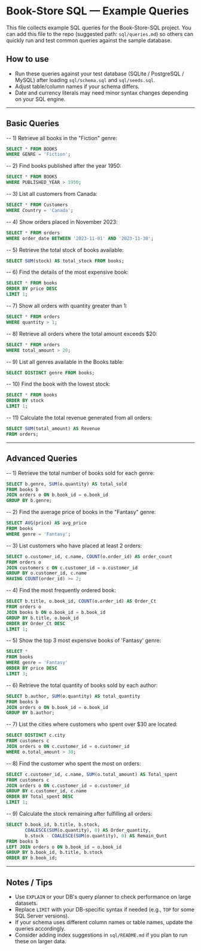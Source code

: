 # Book-Store SQL — Example Queries

This file collects example SQL queries for the Book-Store-SQL project. You can add this file to the repo (suggested path: `sql/queries.md`) so others can quickly run and test common queries against the sample database.

## How to use
- Run these queries against your test database (SQLite / PostgreSQL / MySQL) after loading `sql/schema.sql` and `sql/seeds.sql`.
- Adjust table/column names if your schema differs.
- Date and currency literals may need minor syntax changes depending on your SQL engine.

---

## Basic Queries

-- 1) Retrieve all books in the "Fiction" genre:
```sql
SELECT * FROM BOOKS
WHERE GENRE = 'Fiction';
```

-- 2) Find books published after the year 1950:
```sql
SELECT * FROM BOOKS
WHERE PUBLISHED_YEAR > 1950;
```

-- 3) List all customers from Canada:
```sql
SELECT * FROM Customers
WHERE Country = 'Canada';
```

-- 4) Show orders placed in November 2023:
```sql
SELECT * FROM orders
WHERE order_date BETWEEN '2023-11-01' AND '2023-11-30';
```

-- 5) Retrieve the total stock of books available:
```sql
SELECT SUM(stock) AS total_stock FROM books;
```

-- 6) Find the details of the most expensive book:
```sql
SELECT * FROM books
ORDER BY price DESC
LIMIT 1;
```

-- 7) Show all orders with quantity greater than 1:
```sql
SELECT * FROM orders
WHERE quantity > 1;
```

-- 8) Retrieve all orders where the total amount exceeds $20:
```sql
SELECT * FROM orders
WHERE total_amount > 20;
```

-- 9) List all genres available in the Books table:
```sql
SELECT DISTINCT genre FROM books;
```

-- 10) Find the book with the lowest stock:
```sql
SELECT * FROM books
ORDER BY stock
LIMIT 1;
```

-- 11) Calculate the total revenue generated from all orders:
```sql
SELECT SUM(total_amount) AS Revenue
FROM orders;
```

---

## Advanced Queries

-- 1) Retrieve the total number of books sold for each genre:
```sql
SELECT b.genre, SUM(o.quantity) AS total_sold
FROM books b
JOIN orders o ON b.book_id = o.book_id
GROUP BY b.genre;
```

-- 2) Find the average price of books in the "Fantasy" genre:
```sql
SELECT AVG(price) AS avg_price
FROM books
WHERE genre = 'Fantasy';
```

-- 3) List customers who have placed at least 2 orders:
```sql
SELECT o.customer_id, c.name, COUNT(o.order_id) AS order_count
FROM orders o
JOIN customers c ON c.customer_id = o.customer_id
GROUP BY o.customer_id, c.name
HAVING COUNT(order_id) >= 2;
```

-- 4) Find the most frequently ordered book:
```sql
SELECT b.title, o.book_id, COUNT(o.order_id) AS Order_Ct
FROM orders o
JOIN books b ON o.book_id = b.book_id
GROUP BY b.title, o.book_id
ORDER BY Order_Ct DESC
LIMIT 1;
```

-- 5) Show the top 3 most expensive books of 'Fantasy' genre:
```sql
SELECT *
FROM books
WHERE genre = 'Fantasy'
ORDER BY price DESC
LIMIT 3;
```

-- 6) Retrieve the total quantity of books sold by each author:
```sql
SELECT b.author, SUM(o.quantity) AS total_quantity
FROM books b
JOIN orders o ON b.book_id = o.book_id
GROUP BY b.author;
```

-- 7) List the cities where customers who spent over $30 are located:
```sql
SELECT DISTINCT c.city
FROM customers c
JOIN orders o ON c.customer_id = o.customer_id
WHERE o.total_amount > 30;
```

-- 8) Find the customer who spent the most on orders:
```sql
SELECT c.customer_id, c.name, SUM(o.total_amount) AS Total_spent
FROM customers c
JOIN orders o ON c.customer_id = o.customer_id
GROUP BY c.customer_id, c.name
ORDER BY Total_spent DESC
LIMIT 1;
```

-- 9) Calculate the stock remaining after fulfilling all orders:
```sql
SELECT b.book_id, b.title, b.stock,
       COALESCE(SUM(o.quantity), 0) AS Order_quantity,
       b.stock - COALESCE(SUM(o.quantity), 0) AS Remain_Qunt
FROM books b
LEFT JOIN orders o ON b.book_id = o.book_id
GROUP BY b.book_id, b.title, b.stock
ORDER BY b.book_id;
```

---

## Notes / Tips
- Use `EXPLAIN` or your DB's query planner to check performance on large datasets.
- Replace `LIMIT` with your DB-specific syntax if needed (e.g., `TOP` for some SQL Server versions).
- If your schema uses different column names or table names, update the queries accordingly.
- Consider adding index suggestions in `sql/README.md` if you plan to run these on larger data.

